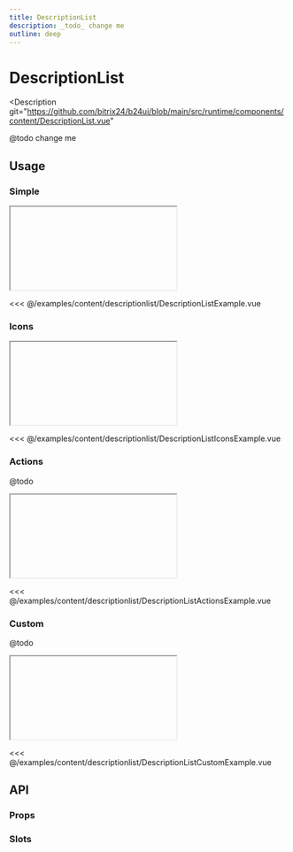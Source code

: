 ```yaml
---
title: DescriptionList
description: _todo_ change me
outline: deep
---
```

<script setup>
import DescriptionListExample from '/examples/content/descriptionlist/DescriptionListExample.vue';
import DescriptionListIconsExample from '/examples/content/descriptionlist/DescriptionListIconsExample.vue';
import DescriptionListActionsExample from '/examples/content/descriptionlist/DescriptionListActionsExample.vue';
import DescriptionListCustomExample from '/examples/content/descriptionlist/DescriptionListCustomExample.vue';
</script>
# DescriptionList

<Description 
  git="https://github.com/bitrix24/b24ui/blob/main/src/runtime/components/content/DescriptionList.vue"
>
  @todo change me
</Description>

## Usage

### Simple

<ComponentShowExample class="mt-2" >
  <iframe data-why class="min-h-[500px] sm:min-h-[400px]" allowtransparency="true">
      <DescriptionListExample class="bg-white dark:bg-base-900 p-4 rounded-lg" />
  </iframe>
</ComponentShowExample>

<<< @/examples/content/descriptionlist/DescriptionListExample.vue


### Icons

<ComponentShowExample class="mt-2" >
  <iframe data-why class="min-h-[500px] sm:min-h-[400px]" allowtransparency="true">
      <DescriptionListIconsExample class="bg-white dark:bg-base-900 p-4 rounded-lg" />
  </iframe>
</ComponentShowExample>

<<< @/examples/content/descriptionlist/DescriptionListIconsExample.vue

### Actions 

@todo

<ComponentShowExample class="mt-2" >
  <iframe data-why class="min-h-[500px] sm:min-h-[400px]" allowtransparency="true">
      <DescriptionListActionsExample class="bg-white dark:bg-base-900 p-4 rounded-lg" />
  </iframe>
</ComponentShowExample>

<<< @/examples/content/descriptionlist/DescriptionListActionsExample.vue

### Custom 

@todo

<ComponentShowExample class="mt-2" >
  <iframe data-why class="min-h-[500px] sm:min-h-[400px]" allowtransparency="true">
      <DescriptionListCustomExample class="bg-white dark:bg-base-900 p-4 rounded-lg" />
  </iframe>
</ComponentShowExample>

<<< @/examples/content/descriptionlist/DescriptionListCustomExample.vue

## API

### Props

<ComponentProps component="DescriptionList" />

### Slots

<ComponentSlots component="DescriptionList" />

